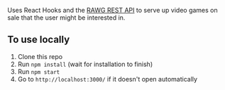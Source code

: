 Uses React Hooks and the [RAWG REST API](https://rawg.io/apidocs) to serve up video games on sale that the user might be interested in.

## To use locally
1. Clone this repo
2. Run `npm install` (wait for installation to finish)
2. Run `npm start`
3. Go to `http://localhost:3000/` if it doesn't open automatically